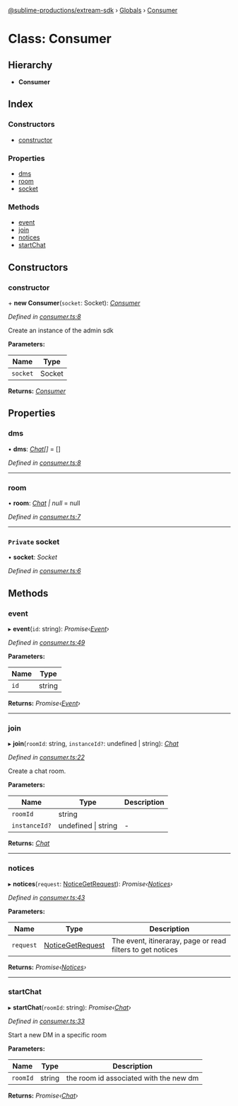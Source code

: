 [@sublime-productions/extream-sdk](../README.md) › [Globals](../globals.md) › [Consumer](consumer.md)

# Class: Consumer

## Hierarchy

* **Consumer**

## Index

### Constructors

* [constructor](consumer.md#constructor)

### Properties

* [dms](consumer.md#dms)
* [room](consumer.md#room)
* [socket](consumer.md#private-socket)

### Methods

* [event](consumer.md#event)
* [join](consumer.md#join)
* [notices](consumer.md#notices)
* [startChat](consumer.md#startchat)

## Constructors

###  constructor

\+ **new Consumer**(`socket`: Socket): *[Consumer](consumer.md)*

*Defined in [consumer.ts:8](https://github.com/Extream-SaaS/ex-sdk/blob/6a99c99/src/consumer.ts#L8)*

Create an instance of the admin sdk

**Parameters:**

Name | Type |
------ | ------ |
`socket` | Socket |

**Returns:** *[Consumer](consumer.md)*

## Properties

###  dms

• **dms**: *[Chat](chat.md)[]* = []

*Defined in [consumer.ts:8](https://github.com/Extream-SaaS/ex-sdk/blob/6a99c99/src/consumer.ts#L8)*

___

###  room

• **room**: *[Chat](chat.md) | null* = null

*Defined in [consumer.ts:7](https://github.com/Extream-SaaS/ex-sdk/blob/6a99c99/src/consumer.ts#L7)*

___

### `Private` socket

• **socket**: *Socket*

*Defined in [consumer.ts:6](https://github.com/Extream-SaaS/ex-sdk/blob/6a99c99/src/consumer.ts#L6)*

## Methods

###  event

▸ **event**(`id`: string): *Promise‹[Event](event.md)›*

*Defined in [consumer.ts:49](https://github.com/Extream-SaaS/ex-sdk/blob/6a99c99/src/consumer.ts#L49)*

**Parameters:**

Name | Type |
------ | ------ |
`id` | string |

**Returns:** *Promise‹[Event](event.md)›*

___

###  join

▸ **join**(`roomId`: string, `instanceId?`: undefined | string): *[Chat](chat.md)*

*Defined in [consumer.ts:22](https://github.com/Extream-SaaS/ex-sdk/blob/6a99c99/src/consumer.ts#L22)*

Create a chat room.

**Parameters:**

Name | Type | Description |
------ | ------ | ------ |
`roomId` | string |   |
`instanceId?` | undefined &#124; string | - |

**Returns:** *[Chat](chat.md)*

___

###  notices

▸ **notices**(`request`: [NoticeGetRequest](../interfaces/noticegetrequest.md)): *Promise‹[Notices](notices.md)›*

*Defined in [consumer.ts:43](https://github.com/Extream-SaaS/ex-sdk/blob/6a99c99/src/consumer.ts#L43)*

**Parameters:**

Name | Type | Description |
------ | ------ | ------ |
`request` | [NoticeGetRequest](../interfaces/noticegetrequest.md) | The event, itineraray, page or read filters to get notices  |

**Returns:** *Promise‹[Notices](notices.md)›*

___

###  startChat

▸ **startChat**(`roomId`: string): *Promise‹[Chat](chat.md)›*

*Defined in [consumer.ts:33](https://github.com/Extream-SaaS/ex-sdk/blob/6a99c99/src/consumer.ts#L33)*

Start a new DM in a specific room

**Parameters:**

Name | Type | Description |
------ | ------ | ------ |
`roomId` | string | the room id associated with the new dm  |

**Returns:** *Promise‹[Chat](chat.md)›*
